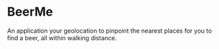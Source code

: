 # BeerMe
An application your geolocation to pinpoint the nearest places for you to find a beer, all within walking distance.